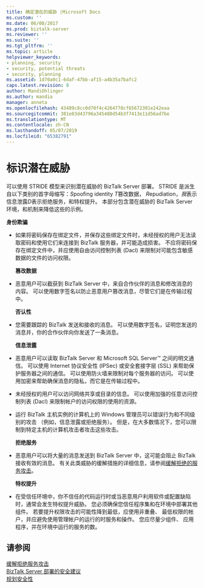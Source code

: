 ```yaml
---
title: 确定潜在的威胁 |Microsoft Docs
ms.custom: ''
ms.date: 06/08/2017
ms.prod: biztalk-server
ms.reviewer: ''
ms.suite: ''
ms.tgt_pltfrm: ''
ms.topic: article
helpviewer_keywords:
- planning, security
- security, potential threats
- security, planning
ms.assetid: 1d70a0c1-6daf-47bb-af15-a4b35a7bafc2
caps.latest.revision: 8
author: MandiOhlinger
ms.author: mandia
manager: anneta
ms.openlocfilehash: 43489c8cc0d70f4c4264778cf65672391e242eaa
ms.sourcegitcommit: 381e83d43796a345488d54b3f7413e11d56ad7be
ms.translationtype: MT
ms.contentlocale: zh-CN
ms.lasthandoff: 05/07/2019
ms.locfileid: "65382791"
---
```

# <a name="identifying-potential-threats"></a>标识潜在威胁
可以使用 STRIDE 模型来识别潜在威胁的 BizTalk Server 部署。 STRIDE 是派生自以下类别的首字母缩写：*S*poofing identity *T*篡改数据， *R*epudiation，*我*表示信息泄露*D*表示拒绝服务，和特权提升。 本部分包含潜在威胁的 BizTalk Server 环境，和机制来降低这些的示例。  
  
 **身份欺骗**  
  
- 如果将密码保存在绑定文件，并保存这些绑定文件时，未经授权的用户无法读取密码和使用它们来连接到 BizTalk 服务器，并可能造成损害。 不应将密码保存在绑定文件中，并应使用自由访问控制列表 (Dacl) 来限制对可能包含敏感数据的文件的访问权限。  
  
  **篡改数据**  
  
- 恶意用户可以截获到 BizTalk Server 中，来自合作伙伴的消息和修改消息的内容。 可以使用数字签名以防止恶意用户篡改消息，尽管它们是在传输过程中。  
  
  **否认性**  
  
- 您需要跟踪的 BizTalk 发送和接收的消息。 可以使用数字签名，证明您发送的消息并，你的合作伙伴向你发送了一条消息。  
  
  **信息泄露**  
  
- 恶意用户可以读取 BizTalk Server 和 Microsoft SQL Server™ 之间的明文通信。 可以使用 Internet 协议安全性 (IPSec) 或安全套接字层 (SSL) 来帮助保护服务器之间的通信。 可以使用防火墙来限制对每个服务器的访问。 可以使用加密来帮助确保消息的隐私，而它是在传输过程中。  
  
- 未经授权的用户可以访问网络共享或目录的信息。 可以使用加强的任意访问控制列表 (Dacl) 来限制帐户的访问权限的使用的资源。  
  
- 运行 BizTalk 主机实例的计算机上的 Windows 管理员可以错误行为和不同级别的攻击 （例如，信息泄露或拒绝服务）。 但是，在大多数情况下，您可以限制到特定主机的计算机攻击者攻击这些攻击。  
  
  **拒绝服务**  
  
- 恶意用户可以将大量的消息发送到 BizTalk Server 中，这可能会阻止 BizTalk 接收有效的消息。 有关此类威胁的缓解措施的详细信息，请参阅[缓解拒绝的服务攻击](../core/mitigating-denial-of-service-attacks.md)。  
  
  **特权提升**  
  
- 在受信任环境中，你不信任的代码运行时或当恶意用户利用软件或配置缺陷时，通常会发生特权提升威胁。 您必须确保您信任程序集和在环境中部署其他组件。 若要提升权限攻击的可能性降到最低，应使用非重叠、 最低权限的帐户，并应避免使用管理帐户的运行的时服务和操作。 您应尽量少组件、 应用程序，并在环境中运行的服务的数。  
  
## <a name="see-also"></a>请参阅  
 [缓解拒绝服务攻击](../core/mitigating-denial-of-service-attacks.md)   
 [BizTalk Server 部署的安全建议](../core/security-recommendations-for-a-biztalk-server-deployment.md)   
 [规划安全性](../core/planning-for-security.md)